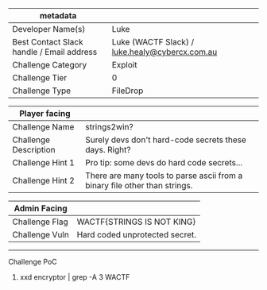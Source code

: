 | metadata |  |
|--- | --- |
| Developer Name(s) | Luke |
| Best Contact Slack handle / Email address | Luke (WACTF Slack) / luke.healy@cybercx.com.au |
| Challenge Category | Exploit |
| Challenge Tier | 0 |
| Challenge Type | FileDrop |

| Player facing |  |
|--- | --- |
|Challenge Name | strings2win? |
|Challenge Description | Surely devs don't hard-code secrets these days. Right? | 
|Challenge Hint 1 | Pro tip: some devs do hard code secrets... |
|Challenge Hint 2 | There are many tools to parse ascii from a binary file other than strings. |

| Admin Facing |  |
|--- | --- |
|Challenge Flag| WACTF{STRINGS IS NOT KING} |
|Challenge Vuln| Hard coded unprotected secret. |
---

Challenge PoC
1. xxd encryptor | grep -A 3 WACTF
